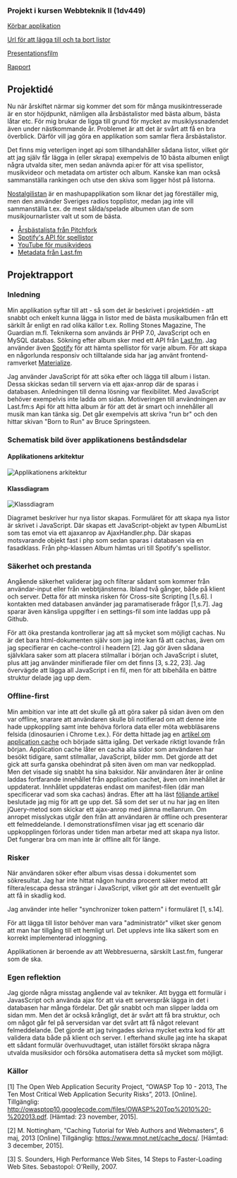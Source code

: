 ### Projekt i kursen Webbteknik II (1dv449)

[Körbar applikation](http://mickeeri.one/music-mashup)

[Url för att lägga till och ta bort listor](http://mickeeri.one/music-mashup/?admin)

[Presentationsfilm](https://www.youtube.com/watch?v=LBUJdVpQHvw&feature=youtu.be&hd=1)

[Rapport](https://github.com/me222wm/1dv449_projekt/blob/master/README.md#projektrapport)

## Projektidé
Nu när årskiftet närmar sig kommer det som för många musikintresserade är en stor höjdpunkt, nämligen alla årsbästalistor med bästa album, bästa låtar etc. För mig brukar de ligga till grund för mycket av musiklyssnadendet även under nästkommande år. Problemet är att det är svårt att få en bra överblick. Därför vill jag göra en applikation som samlar flera årsbästalistor.

Det finns mig veterligen inget api som tillhandahåller sådana listor, vilket gör att jag själv får lägga in (eller skrapa) exempelvis de 10 bästa albumen enligt några utvalda siter, men sedan anävnda api:er för att visa spellistor, musikvideor och metadata om artister och album. Kanske kan man också sammanställa rankingen och utse den skiva som ligger höst på listorna.

[Nostalgilistan](http://www.nostalgilistan.se/) är en mashupapplikation som liknar det jag föreställer mig, men den använder Sveriges radios topplistor, medan jag inte vill sammanställa t.ex. de mest sålda/spelade albumen utan de som musikjournarlister valt ut som de bästa.

* [Årsbästalista från Pitchfork](http://pitchfork.com/features/staff-lists/9764-the-50-best-albums-of-2015/)
* [Spotify's API för spellistor](https://developer.spotify.com/web-api/)
* [YouTube för musikvideos](https://developers.google.com/youtube/v3/)
* [Metadata från Last.fm](http://www.last.fm/api)

## Projektrapport
### Inledning
Min applikation syftar till att - så som det är beskrivet i projektidén - att snabbt och enkelt kunna lägga in listor med de bästa musikalbumen från ett särkilt år enligt en rad olika källor t.ex. Rolling Stones Magazine, The Guardian m.fl. Teknikerna som används är PHP 7.0, JavaScript och en MySQL databas. Sökning efter album sker med ett API från [Last.fm](http://www.last.fm/api). Jag använder även [Spotify](https://developer.spotify.com/web-api/) för att hämta spellistor för varje album. För att skapa en någorlunda responsiv och tilltalande sida har jag använt frontend-ramverket [Materialize](http://materializecss.com/).

Jag använder JavaScript för att söka efter och lägga till album i listan. Dessa skickas sedan till servern via ett ajax-anrop där de sparas i databasen. Anledningen till denna lösning var flexibilitet. Med JavaScript behöver exempelvis inte ladda om sidan. Motiveringen till användningen av Last.fm:s Api för att hitta album är för att det är smart och innehåller all musik man kan tänka sig. Det går exempelvis att skriva "run br" och den hittar skivan "Born to Run" av Bruce Springsteen.

### Schematisk bild över applikationens beståndsdelar
#### Applikationens arkitektur
![Applikationens arkitektur](https://github.com/me222wm/1dv449_projekt/blob/master/images/mashup-arkitektur.png)
#### Klassdiagram
![Klassdiagram](https://github.com/me222wm/1dv449_projekt/blob/master/images/musicmashupclasses.png)

Diagramet beskriver hur nya listor skapas. Formuläret för att skapa nya listor är skrivet i JavaScript. Där skapas ett JavaScript-objekt av typen AlbumList som tas emot via ett ajaxanrop av AjaxHandler.php. Där skapas motsvarande objekt fast i php som sedan sparas i databasen via en fasadklass. Från php-klassen Album hämtas uri till Spotify's spellistor.

### Säkerhet och prestanda
Angående säkerhet validerar jag och filterar sådant som kommer från användar-input eller från webbtjänsterna. Ibland två gånger, både på klient och server. Detta för att minska risken för Cross-site Scripting [1,s.6]. I kontakten med databasen använder jag paramatiserade frågor [1,s.7]. Jag sparar även känsliga uppgifter i en settings-fil som inte laddas upp på Github.

För att öka prestanda kontrollerar jag att så mycket som möjligt cachas. Nu är det bara html-dokumenten själv som jag inte kan få att cachas, även om jag specifierar en cache-control i headern [2]. Jag gör även sådana självklara saker som att placera stilmallar i början och JavaScript i slutet, plus att jag använder minifierade filer om det finns [3, s.22, 23]. Jag övervägde att lägga all JavaScript i en fil, men för att bibehålla en bättre struktur delade jag upp dem.

### Offline-first
Min ambition var inte att det skulle gå att göra saker på sidan även om den var offline, snarare att användaren skulle bli notifierad om att denne inte hade uppkoppling samt inte behöva förlora data eller möta webbläsarens felsida (dinosaurien i Chrome t.ex.). För detta hittade jag en [artikel om application cache](http://www.html5rocks.com/en/tutorials/appcache/beginner/) och började sätta igång. Det verkade riktigt lovande från början. Application cache låter en cacha alla sidor som användaren har besökt tidigare, samt stilmallar, JavaScript, bilder mm. Det gjorde att det gick att surfa ganska obehindrat på siten även om man var nedkopplad. Men det visade sig snabbt ha sina baksidor. När användaren åter är online laddas fortfarande innehållet från application cachet, även om innehållet är uppdaterat. Innhållet uppdateras endast om manifest-filen (där man specificerar vad som ska cachas) ändras. Efter att ha läst [följande artikel](http://alistapart.com/article/application-cache-is-a-douchebag) beslutade jag mig för att ge upp det. Så som det ser ut nu har jag en liten jQuery-metod som skickar ett ajax-anrop med jämna mellanrum. Om anropet misslyckas utgår den från att användaren är offline och presenterar ett felmeddelande. I demonstrationsfilmen visar jag ett scenario där uppkopplingen förloras under tiden man arbetar med att skapa nya listor. Det fungerar bra om man inte är offline allt för länge.

### Risker
När användaren söker efter album visas dessa i dokumentet som sökresultat. Jag har inte hittat någon hundra procent säker metod att filtera/escapa dessa strängar i JavaScript, vilket gör att det eventuellt går att få in skadlig kod.

Jag använder inte heller "synchronizer token pattern" i formuläret [1, s.14].

För att lägga till listor behöver man vara "administratör" vilket sker genom att man har tillgång till ett hemligt url. Det upplevs inte lika säkert som en korrekt implementerad inloggning.

Applikationen är beroende av att Webbresuerna, särskilt Last.fm, fungerar som de ska.

### Egen reflektion
Jag gjorde några misstag angående val av tekniker. Att bygga ett formulär i JavasScript och använda ajax för att via ett serverspråk lägga in det i databasen har många fördelar. Det går snabbt och man slipper ladda om sidan mm. Men det är också krångligt, det är svårt att få bra struktur, och om något går fel på serversidan var det svårt att få något relevant felmeddelande. Det gjorde att jag tvingades skriva mycket extra kod för att validera data både på klient och server. I efterhand skulle jag inte ha skapat ett sådant formulär överhuvudtaget, utan istället försökt skrapa några utvalda musiksidor och försöka automatisera detta så mycket som möjligt.

### Källor
[1] The Open Web Application Security Project, “OWASP Top 10 - 2013, The Ten Most Critical Web Application Security Risks”, 2013. [Online]. Tillgänglig: http://owasptop10.googlecode.com/files/OWASP%20Top%2010%20-%202013.pdf. [Hämtad: 23 november, 2015].

[2] M. Nottingham, “Caching Tutorial for Web Authors and Webmasters”, 6 maj, 2013 [Online] Tillgänglig: https://www.mnot.net/cache_docs/. [Hämtad: 3 december, 2015].

[3] S. Sounders, High Performance Web Sites, 14 Steps to Faster-Loading Web Sites. Sebastopol: O’Reilly, 2007.
